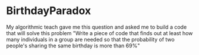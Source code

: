 # BirthdayParadox
My algorithmic teach gave me this question and asked me to build a code that will solve this problem "Write a piece of code that finds out at least how many individuals in a group are needed so that the probability of two people's sharing the same birthday is more than 69%"  
